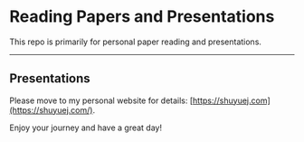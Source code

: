 # Reading Papers and Presentations

This repo is primarily for personal paper reading and presentations.

---

## Presentations

Please move to my personal website for details: [https://shuyuej.com](https://shuyuej.com/).

Enjoy your journey and have a great day!

